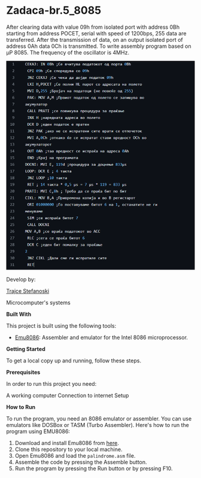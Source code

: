  # Zadaca-br.5_8085  

After clearing data with value 09h from isolated port with address 0Bh starting from address POCET, serial with speed of 1200bps, 255 data are transferred. After the transmission of data, on an output isolated port of address 0Ah data 0Ch is transmitted. To write assembly program based on µP 8085. The frequency of the oscillator is 4MHz.



![Screenshot (1)](  https://github.com/TrajceStudent/Zadaca-br.5_8085/blob/main/5.png  )


				
		
Develop by:

[Trajce Stefanoski ](https://github.com/TrajceStudent)

Microcomputer's systems

**Built With**

This project is built using the following tools:

- [Emu8086](https://emu8086-microprocessor-emulator.en.softonic.com/): Assembler and emulator for the Intel 8086 microprocessor.

**Getting Started**

To get a local copy up and running, follow these steps.

**Prerequisites**

In order to run this project you need:

A working computer
Connection to internet
Setup

**How to Run**

To run the program, you need an 8086 emulator or assembler. You can use emulators like DOSBox or TASM (Turbo Assembler). Here's how to run the program using EMU8086:

1. Download and install Emu8086 from [here](https://emu8086-microprocessor-emulator.en.softonic.com/).
2. Clone this repository to your local machine.
3. Open Emu8086 and load the `palindrome.asm` file.
4. Assemble the code by pressing the Assemble button.
5. Run the program by pressing the Run button or by pressing F10.
